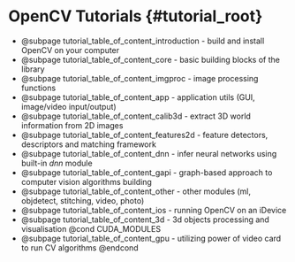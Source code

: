 OpenCV Tutorials {#tutorial_root}
================

- @subpage tutorial_table_of_content_introduction - build and install OpenCV on your computer
- @subpage tutorial_table_of_content_core - basic building blocks of the library
- @subpage tutorial_table_of_content_imgproc - image processing functions
- @subpage tutorial_table_of_content_app - application utils (GUI, image/video input/output)
- @subpage tutorial_table_of_content_calib3d - extract 3D world information from 2D images
- @subpage tutorial_table_of_content_features2d - feature detectors, descriptors and matching framework
- @subpage tutorial_table_of_content_dnn - infer neural networks using built-in _dnn_ module
- @subpage tutorial_table_of_content_gapi - graph-based approach to computer vision algorithms building
- @subpage tutorial_table_of_content_other - other modules (ml, objdetect, stitching, video, photo)
- @subpage tutorial_table_of_content_ios - running OpenCV on an iDevice
- @subpage tutorial_table_of_content_3d - 3d objects processing and visualisation
@cond CUDA_MODULES
- @subpage tutorial_table_of_content_gpu - utilizing power of video card to run CV algorithms
@endcond
